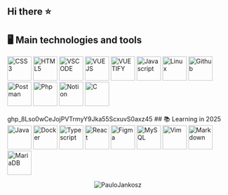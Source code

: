 ## Hi there ⭐

<!--
**PauloJankosz/PauloJankosz** is a ✨ _special_ ✨ repository because its `README.md` (this file) appears on your GitHub profile.

Here are some ideas to get you started:

- 🔭 I’m currently working on ...
- 🌱 I’m currently learning ...
- 👯 I’m looking to collaborate on ...
- 🤔 I’m looking for help with ...
- 💬 Ask me about ...
- 📫 How to reach me: ...
- 😄 Pronouns: ...
- ⚡ Fun fact: ...
-->

## 🖥️ Main technologies and tools
<div style="display: inline-block">
  <img src="https://cdn.jsdelivr.net/gh/devicons/devicon@latest/icons/css3/css3-original.svg" alt="CSS3" width="55" height="55" />
  <img src="https://cdn.jsdelivr.net/gh/devicons/devicon@latest/icons/html5/html5-original.svg" alt="HTML5" width="55" height="55" />
  <img src="https://cdn.jsdelivr.net/gh/devicons/devicon@latest/icons/vscode/vscode-original.svg" alt="VSCODE" width="55" height="55"/>
  <img src="https://cdn.jsdelivr.net/gh/devicons/devicon@latest/icons/vuejs/vuejs-original-wordmark.svg" alt="VUEJS" width="55" height="55"/>
  <img src="https://cdn.jsdelivr.net/gh/devicons/devicon@latest/icons/vuetify/vuetify-original.svg" alt="VUETIFY" width="55" height="55"/>
  <img src="https://cdn.jsdelivr.net/gh/devicons/devicon@latest/icons/javascript/javascript-original.svg" alt="Javascript" width="55" height="55"/>
  <img src="https://cdn.jsdelivr.net/gh/devicons/devicon@latest/icons/linux/linux-original.svg" alt="Linux" width="55" height="55"/>
  <img src="https://cdn.jsdelivr.net/gh/devicons/devicon@latest/icons/github/github-original.svg" alt="Github" width="55" height="55"/>
  <img src="https://cdn.jsdelivr.net/gh/devicons/devicon@latest/icons/postman/postman-original.svg" alt="Postman" width="55" height="55"/>
  <img src="https://cdn.jsdelivr.net/gh/devicons/devicon@latest/icons/php/php-original.svg" alt="Php" width="55" height="55"/>
  <img src="https://cdn.jsdelivr.net/gh/devicons/devicon@latest/icons/notion/notion-original.svg" alt="Notion" width="55" height="55"/>
  <img src="https://cdn.jsdelivr.net/gh/devicons/devicon@latest/icons/c/c-original.svg" alt="C" width="55" height="55"/>
</div>
<br>
<br>
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
## 📚 Learning in 2025
<div style="display: inline-block">
  <img src="https://cdn.jsdelivr.net/gh/devicons/devicon@latest/icons/java/java-original.svg" alt="Java" width="55" height="55"/>
  <img src="https://cdn.jsdelivr.net/gh/devicons/devicon@latest/icons/docker/docker-original-wordmark.svg" alt="Docker" width="55" height="55"/>
  <img src="https://cdn.jsdelivr.net/gh/devicons/devicon@latest/icons/typescript/typescript-original.svg" alt="Typescript" width="55" height="55"/>
  <img src="https://cdn.jsdelivr.net/gh/devicons/devicon@latest/icons/react/react-original-wordmark.svg" alt="React" width="55" height="55"/>
  <img src="https://cdn.jsdelivr.net/gh/devicons/devicon@latest/icons/figma/figma-original.svg" alt="Figma" width="55" height="55"/>
  <img src="https://cdn.jsdelivr.net/gh/devicons/devicon@latest/icons/mysql/mysql-original-wordmark.svg" alt="MySQL" width="55" height="55"/>
  <img src="https://cdn.jsdelivr.net/gh/devicons/devicon@latest/icons/vim/vim-original.svg" alt="Vim" width="55" height="55"/>
  <img src="https://cdn.jsdelivr.net/gh/devicons/devicon@latest/icons/markdown/markdown-original.svg" alt="Markdown" width="55" height="55"/>
  <img src="https://cdn.jsdelivr.net/gh/devicons/devicon@latest/icons/mariadb/mariadb-original-wordmark.svg" alt="MariaDB" width="55" height="55"/>
</div

<br>
<br>
<p align="center"> 
<img src="https://github-readme-stats.vercel.app/api?username=PauloJankosz&show_icons=true&theme=gotham&count_private=true&include_all_commits=true&custom_title=Minhas%20Estatísticas&token=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" alt="PauloJankosz" />
